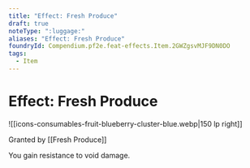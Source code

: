 ```yaml
---
title: "Effect: Fresh Produce"
draft: true
noteType: ":luggage:"
aliases: "Effect: Fresh Produce"
foundryId: Compendium.pf2e.feat-effects.Item.2GWZgsvMJF9DN0DO
tags:
  - Item
---
```


# Effect: Fresh Produce
![[icons-consumables-fruit-blueberry-cluster-blue.webp|150 lp right]]

Granted by [[Fresh Produce]]

You gain resistance to void damage.
